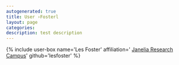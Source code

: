 ```yaml
---
autogenerated: true
title: User ›Fosterl
layout: page
categories: 
description: test description
---
```


{% include user-box name='Les Foster' affiliation=' [Janelia Research Campus](https://www.janelia.org/)' github='lesfoster' %}
